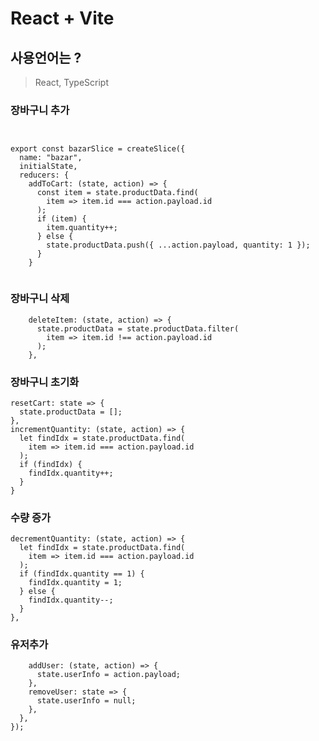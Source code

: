 # React + Vite
## 사용언어는 ?
> React, TypeScript



### 장바구니 추가
```react


export const bazarSlice = createSlice({
  name: "bazar",
  initialState,
  reducers: {
    addToCart: (state, action) => {
      const item = state.productData.find(
        item => item.id === action.payload.id
      );
      if (item) {
        item.quantity++;
      } else {
        state.productData.push({ ...action.payload, quantity: 1 });
      }
    }


```

### 장바구니 삭제
```react
    deleteItem: (state, action) => {
      state.productData = state.productData.filter(
        item => item.id !== action.payload.id
      );
    },
  ```

### 장바구니 초기화

    resetCart: state => {
      state.productData = [];
    },
    incrementQuantity: (state, action) => {
      let findIdx = state.productData.find(
        item => item.id === action.payload.id
      );
      if (findIdx) {
        findIdx.quantity++;
      }
    }


### 수량 증가
    decrementQuantity: (state, action) => {
      let findIdx = state.productData.find(
        item => item.id === action.payload.id
      );
      if (findIdx.quantity == 1) {
        findIdx.quantity = 1;
      } else {
        findIdx.quantity--;
      }
    },


### 유저추가
```react
    addUser: (state, action) => {
      state.userInfo = action.payload;
    },
    removeUser: state => {
      state.userInfo = null;
    },
  },
});
```

```
